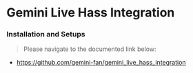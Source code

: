 # Gemini Live Hass Integration

### Installation and Setups
> Please navigate to the documented link below:
- https://github.com/gemini-fan/gemini_live_hass_integration


